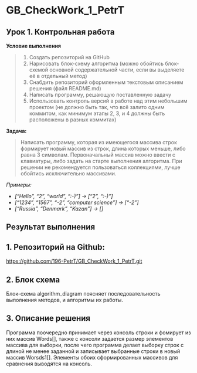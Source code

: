 # **GB_CheckWork_1_PetrT**
## Урок 1. Контрольная работа


__Условие выполнения__

>1. Создать репозиторий на GitHub
>2. Нарисовать блок-схему алгоритма (можно обойтись блок-схемой основной  содержательной части, если вы выделяете её в отдельный метод)
>3. Снабдить репозиторий оформленным текстовым описанием решения (файл README.md)
>4. Написать программу, решающую поставленную задачу
>5. Использовать контроль версий в работе над этим небольшим проектом (не должно быть так, что всё залито одним коммитом, как минимум этапы 2, 3, и 4 должны быть расположены в разных коммитах)

__Задача:__

>Написать программу, которая из имеющегося массива строк формирует новый массив из строк, длина которых меньше, либо равна 3 символам. Первоначальный массив можно ввести с клавиатуры, либо задать на старте выполнения алгоритма. При решении не рекомендуется пользоваться коллекциями, лучше обойтись исключительно массивами.

*Примеры:*

- *[“Hello”, “2”, “world”, “:-)”] → [“2”, “:-)”]*
- *[“1234”, “1567”, “-2”, “computer science”] → [“-2”]*
- *[“Russia”, “Denmark”, “Kazan”] → []*

## __Результат выполнения__

## 1. Репозиторий на Github:
https://github.com/196-PetrT/GB_CheckWork_1_PetrT.git

## 2. Блок схема
Блок-схема algorithm_diagram поясняет последовательность выполнения методов, и алгоритмы их работы.

## 3. Описание решения
Программа поочередно принимает через консоль строки и фомирует из них массив Words[],
также с консоли задается размер элементов массива для выборки, после чего программа делает выборку строк с длиной не менее заданной и записывает выбранные строки в новый массив Worsds1[]. 
Элементы обоих сформированных массивов для сравнения выводятся на консоль.


